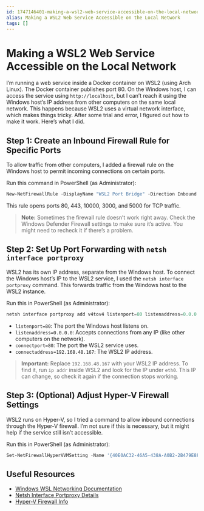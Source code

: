 ```yaml
---
id: 1747146401-making-a-wsl2-web-service-accessible-on-the-local-network
alias: Making a WSL2 Web Service Accessible on the Local Network
tags: []
---
```

# Making a WSL2 Web Service Accessible on the Local Network

I’m running a web service inside a Docker container on WSL2 (using Arch Linux). The Docker container publishes port 80. On the Windows host, I can access the service using `http://localhost`, but I can’t reach it using the Windows host’s IP address from other computers on the same local network. This happens because WSL2 uses a virtual network interface, which makes things tricky. After some trial and error, I figured out how to make it work. Here’s what I did.

## Step 1: Create an Inbound Firewall Rule for Specific Ports

To allow traffic from other computers, I added a firewall rule on the Windows host to permit incoming connections on certain ports.

Run this command in PowerShell (as Administrator):

```powershell
New-NetFirewallRule -DisplayName "WSL2 Port Bridge" -Direction Inbound -Action Allow -Protocol TCP -LocalPort 80,443,10000,3000,5000
```

This rule opens ports 80, 443, 10000, 3000, and 5000 for TCP traffic.

> **Note:** Sometimes the firewall rule doesn’t work right away. Check the Windows Defender Firewall settings to make sure it’s active. You might need to recheck it if there’s a problem.

## Step 2: Set Up Port Forwarding with `netsh interface portproxy`

WSL2 has its own IP address, separate from the Windows host. To connect the Windows host’s IP to the WSL2 service, I used the `netsh interface portproxy` command. This forwards traffic from the Windows host to the WSL2 instance.

Run this in PowerShell (as Administrator):

```powershell
netsh interface portproxy add v4tov4 listenport=80 listenaddress=0.0.0.0 connectport=80 connectaddress=192.168.48.167
```

- `listenport=80`: The port the Windows host listens on.
- `listenaddress=0.0.0.0`: Accepts connections from any IP (like other computers on the network).
- `connectport=80`: The port the WSL2 service uses.
- `connectaddress=192.168.48.167`: The WSL2 IP address.

> **Important:** Replace `192.168.48.167` with your WSL2 IP address. To find it, run `ip addr` inside WSL2 and look for the IP under `eth0`. This IP can change, so check it again if the connection stops working.

## Step 3: (Optional) Adjust Hyper-V Firewall Settings

WSL2 runs on Hyper-V, so I tried a command to allow inbound connections through the Hyper-V firewall. I’m not sure if this is necessary, but it might help if the service still isn’t accessible.

Run this in PowerShell (as Administrator):

```powershell
Set-NetFirewallHyperVVMSetting -Name '{40E0AC32-46A5-438A-A0B2-2B479E8F2E90}' -DefaultInboundAction Allow
```

## Useful Resources

- [Windows WSL Networking Documentation](https://learn.microsoft.com/en-us/windows/wsl/networking)
- [Netsh Interface Portproxy Details](https://learn.microsoft.com/en-us/windows-server/networking/technologies/netsh/netsh-interface-portproxy)
- [Hyper-V Firewall Info](https://learn.microsoft.com/en-us/windows/security/operating-system-security/network-security/windows-firewall/hyper-v-firewall)
